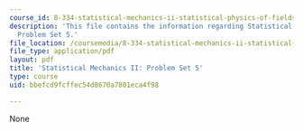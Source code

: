 ```yaml
---
course_id: 8-334-statistical-mechanics-ii-statistical-physics-of-fields-spring-2014
description: 'This file contains the information regarding Statistical Mechanics II:
  Problem Set 5.'
file_location: /coursemedia/8-334-statistical-mechanics-ii-statistical-physics-of-fields-spring-2014/bbefcd9fcffec54d8670a7801eca4f98_MIT8_334S14_pset5.pdf
file_type: application/pdf
layout: pdf
title: 'Statistical Mechanics II: Problem Set 5'
type: course
uid: bbefcd9fcffec54d8670a7801eca4f98

---
```

None